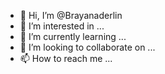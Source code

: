 - 👋 Hi, I’m @Brayanaderlin
- 👀 I’m interested in ...
- 🌱 I’m currently learning ...
- 💞️ I’m looking to collaborate on ...
- 📫 How to reach me ...

<!---
Brayanaderlin/Brayanaderlin is a ✨ special ✨ repository because its `README.md` (this file) appears on your GitHub profile.
You can click the Preview link to take a look at your changes.
--->
